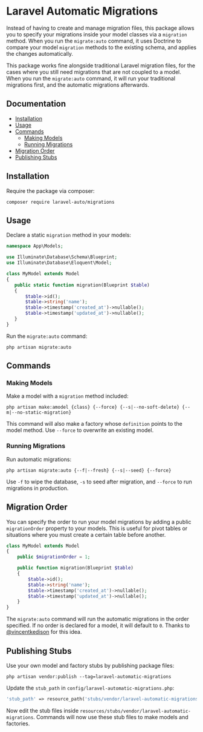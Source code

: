 # Laravel Automatic Migrations

Instead of having to create and manage migration files, this package allows you to specify your migrations inside your model classes via a `migration` method. When you run the `migrate:auto` command, it uses Doctrine to compare your model `migration` methods to the existing schema, and applies the changes automatically.

This package works fine alongside traditional Laravel migration files, for the cases where you still need migrations that are not coupled to a model. When you run the `migrate:auto` command, it will run your traditional migrations first, and the automatic migrations afterwards.

## Documentation

- [Installation](#installation)
- [Usage](#usage)
- [Commands](#commands)
    - [Making Models](#making-models)
    - [Running Migrations](#running-migrations)
- [Migration Order](#migration-order)
- [Publishing Stubs](#publishing-stubs)

## Installation

Require the package via composer:

```console
composer require laravel-auto/migrations
```

## Usage

Declare a static `migration` method in your models:

 ```php
namespace App\Models;

use Illuminate\Database\Schema\Blueprint;
use Illuminate\Database\Eloquent\Model;

class MyModel extends Model
{
    public static function migration(Blueprint $table)
    {
        $table->id();
        $table->string('name');
        $table->timestamp('created_at')->nullable();
        $table->timestamp('updated_at')->nullable();
    }
}
 ```

Run the `migrate:auto` command:

```console
php artisan migrate:auto
```

## Commands

### Making Models

Make a model with a `migration` method included:

```console
php artisan make:amodel {class} {--force} {--s|--no-soft-delete} {--m|--no-static-migration}
```

This command will also make a factory whose `definition` points to the model method. Use `--force` to overwrite an existing model.

### Running Migrations

Run automatic migrations:

```console
php artisan migrate:auto {--f|--fresh} {--s|--seed} {--force}
```

Use `-f` to wipe the database, `-s` to seed after migration, and `--force` to run migrations in production.

## Migration Order

You can specify the order to run your model migrations by adding a public `migrationOrder` property to your models. This is useful for pivot tables or situations where you must create a certain table before another.

```php
class MyModel extends Model
{
    public $migrationOrder = 1;

    public function migration(Blueprint $table)
    {
        $table->id();
        $table->string('name');
        $table->timestamp('created_at')->nullable();
        $table->timestamp('updated_at')->nullable();
    }
}
```

The `migrate:auto` command will run the automatic migrations in the order specified. If no order is declared for a model, it will default to `0`. Thanks to [@vincentkedison](https://github.com/vincentkedison) for this idea.

## Publishing Stubs

Use your own model and factory stubs by publishing package files:

```console
php artisan vendor:publish --tag=laravel-automatic-migrations
```

Update the `stub_path` in `config/laravel-automatic-migrations.php`:

```php
'stub_path' => resource_path('stubs/vendor/laravel-automatic-migrations'),
```

Now edit the stub files inside `resources/stubs/vendor/laravel-automatic-migrations`. Commands will now use these stub files to make models and factories.
